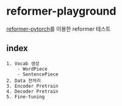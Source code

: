 # reformer-playground
[reformer-pytorch](https://github.com/lucidrains/reformer-pytorch)를 이용한 reformer 테스트

## index
    1. Vocab 생성
        - WordPiece
        - SentencePiece
    2. Data 전처리
    3. Encoder Pretrain
    4. Decoder Pretrain
    5. Fine-tuning
 
    
